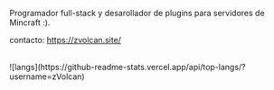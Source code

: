 Programador full-stack y desarollador de plugins para servidores de Mincraft :).

contacto: https://zvolcan.site/

<br>
![langs](https://github-readme-stats.vercel.app/api/top-langs/?username=zVolcan)
